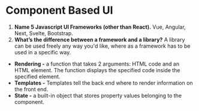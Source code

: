 # Component Based UI

1. **Name 5 Javascript UI Frameworks (other than React).** Vue, Angular, Next, Svelte, Bootstrap.
1. **What’s the difference between a framework and a library?** A library can be used freely any way you'd like, where as a framework has to be used in a specific way.

- **Rendering -** a function that takes 2 arguments: HTML code and an HTML element. The function displays the specified code inside the specified element.
- **Templates -** Templates tell the back end where to render information on the front end.
- **State -** a built-in object that stores property values belonging to the component.